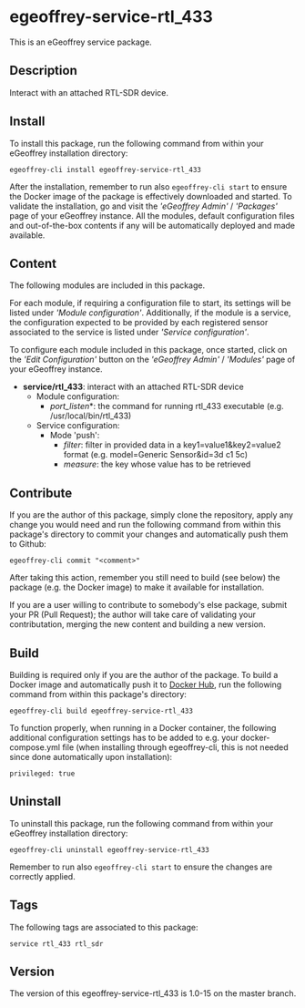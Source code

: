 # egeoffrey-service-rtl_433

This is an eGeoffrey service package.

## Description

Interact with an attached RTL-SDR device.

## Install

To install this package, run the following command from within your eGeoffrey installation directory:
```
egeoffrey-cli install egeoffrey-service-rtl_433
```
After the installation, remember to run also `egeoffrey-cli start` to ensure the Docker image of the package is effectively downloaded and started.
To validate the installation, go and visit the *'eGeoffrey Admin'* / *'Packages'* page of your eGeoffrey instance. All the modules, default configuration files and out-of-the-box contents if any will be automatically deployed and made available.
## Content

The following modules are included in this package.

For each module, if requiring a configuration file to start, its settings will be listed under *'Module configuration'*. Additionally, if the module is a service, the configuration expected to be provided by each registered sensor associated to the service is listed under *'Service configuration'*.

To configure each module included in this package, once started, click on the *'Edit Configuration'* button on the *'eGeoffrey Admin'* / *'Modules'* page of your eGeoffrey instance.
- **service/rtl_433**: interact with an attached RTL-SDR device
  - Module configuration:
    - *port_listen**: the command for running rtl_433 executable (e.g. /usr/local/bin/rtl_433)
  - Service configuration:
    - Mode 'push':
      - *filter*: filter in provided data in a key1=value1&key2=value2 format (e.g. model=Generic Sensor&id=3d c1 5c)
      - *measure*: the key whose value has to be retrieved

## Contribute

If you are the author of this package, simply clone the repository, apply any change you would need and run the following command from within this package's directory to commit your changes and automatically push them to Github:
```
egeoffrey-cli commit "<comment>"
```
After taking this action, remember you still need to build (see below) the package (e.g. the Docker image) to make it available for installation.

If you are a user willing to contribute to somebody's else package, submit your PR (Pull Request); the author will take care of validating your contributation, merging the new content and building a new version.

## Build

Building is required only if you are the author of the package. To build a Docker image and automatically push it to [Docker Hub](https://hub.docker.com/r/egeoffrey/egeoffrey-service-rtl_433), run the following command from within this package's directory:
```
egeoffrey-cli build egeoffrey-service-rtl_433
```
To function properly, when running in a Docker container, the following additional configuration settings has to be added to e.g. your docker-compose.yml file (when installing through egeoffrey-cli, this is not needed since done automatically upon installation):
```
privileged: true
```

## Uninstall

To uninstall this package, run the following command from within your eGeoffrey installation directory:
```
egeoffrey-cli uninstall egeoffrey-service-rtl_433
```
Remember to run also `egeoffrey-cli start` to ensure the changes are correctly applied.
## Tags

The following tags are associated to this package:
```
service rtl_433 rtl_sdr
```

## Version

The version of this egeoffrey-service-rtl_433 is 1.0-15 on the master branch.
